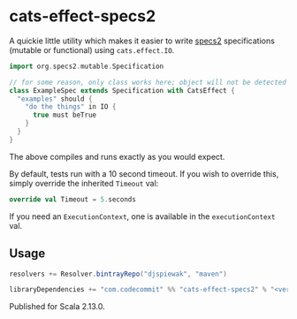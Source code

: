 # cats-effect-specs2

A quickie little utility which makes it easier to write [specs2](https://specs2.org) specifications (mutable or functional) using `cats.effect.IO`.

```scala
import org.specs2.mutable.Specification

// for some reason, only class works here; object will not be detected by sbt
class ExampleSpec extends Specification with CatsEffect {
  "examples" should {
    "do the things" in IO {
      true must beTrue
    }
  }
}
```

The above compiles and runs exactly as you would expect.

By default, tests run with a 10 second timeout. If you wish to override this, simply override the inherited `Timeout` val:

```scala
override val Timeout = 5.seconds
```

If you need an `ExecutionContext`, one is available in the `executionContext` val.

## Usage

```sbt
resolvers += Resolver.bintrayRepo("djspiewak", "maven")

libraryDependencies += "com.codecommit" %% "cats-effect-specs2" % "<version>"
```

Published for Scala 2.13.0.

